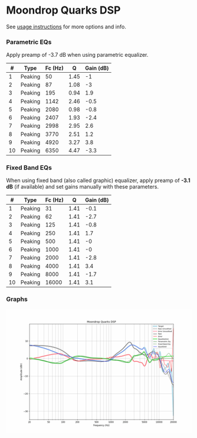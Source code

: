 # Moondrop Quarks DSP
See [usage instructions](https://github.com/jaakkopasanen/AutoEq#usage) for more options and info.

### Parametric EQs
Apply preamp of -3.7 dB when using parametric equalizer.

|   # | Type    |   Fc (Hz) |    Q |   Gain (dB) |
|-----|---------|-----------|------|-------------|
|   1 | Peaking |        50 | 1.45 |        -1   |
|   2 | Peaking |        87 | 1.08 |        -3   |
|   3 | Peaking |       195 | 0.94 |         1.9 |
|   4 | Peaking |      1142 | 2.46 |        -0.5 |
|   5 | Peaking |      2080 | 0.98 |        -0.8 |
|   6 | Peaking |      2407 | 1.93 |        -2.4 |
|   7 | Peaking |      2998 | 2.95 |         2.6 |
|   8 | Peaking |      3770 | 2.51 |         1.2 |
|   9 | Peaking |      4920 | 3.27 |         3.8 |
|  10 | Peaking |      6350 | 4.47 |        -3.3 |

### Fixed Band EQs
When using fixed band (also called graphic) equalizer, apply preamp of **-3.1 dB** (if available) and set gains manually with these parameters.

|   # | Type    |   Fc (Hz) |    Q |   Gain (dB) |
|-----|---------|-----------|------|-------------|
|   1 | Peaking |        31 | 1.41 |        -0.1 |
|   2 | Peaking |        62 | 1.41 |        -2.7 |
|   3 | Peaking |       125 | 1.41 |        -0.8 |
|   4 | Peaking |       250 | 1.41 |         1.7 |
|   5 | Peaking |       500 | 1.41 |        -0   |
|   6 | Peaking |      1000 | 1.41 |        -0   |
|   7 | Peaking |      2000 | 1.41 |        -2.8 |
|   8 | Peaking |      4000 | 1.41 |         3.4 |
|   9 | Peaking |      8000 | 1.41 |        -1.7 |
|  10 | Peaking |     16000 | 1.41 |         3.1 |

### Graphs
![](./Moondrop%20Quarks%20DSP.png)
